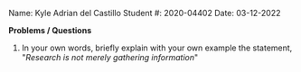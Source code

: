 Name: Kyle Adrian del Castillo   Student #: 2020-04402  Date: 03-12-2022

**Problems / Questions**
1. In your own words, briefly explain with your own example the statement, "*Research is not merely gathering information*"